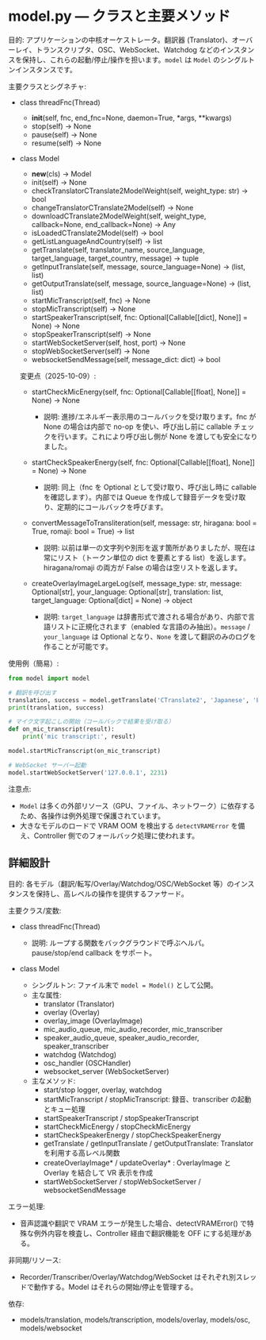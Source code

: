 # model.py — クラスと主要メソッド
目的: アプリケーションの中核オーケストレータ。翻訳器 (Translator)、オーバーレイ、トランスクリプタ、OSC、WebSocket、Watchdog などのインスタンスを保持し、これらの起動/停止/操作を担います。`model` は `Model` のシングルトンインスタンスです。

主要クラスとシグネチャ:
- class threadFnc(Thread)
  - __init__(self, fnc, end_fnc=None, daemon=True, *args, **kwargs)
  - stop(self) -> None
  - pause(self) -> None
  - resume(self) -> None

- class Model
  - __new__(cls) -> Model
  - init(self) -> None
  - checkTranslatorCTranslate2ModelWeight(self, weight_type: str) -> bool
  - changeTranslatorCTranslate2Model(self) -> None
  - downloadCTranslate2ModelWeight(self, weight_type, callback=None, end_callback=None) -> Any
  - isLoadedCTranslate2Model(self) -> bool
  - getListLanguageAndCountry(self) -> list
  - getTranslate(self, translator_name, source_language, target_language, target_country, message) -> tuple
  - getInputTranslate(self, message, source_language=None) -> (list, list)
  - getOutputTranslate(self, message, source_language=None) -> (list, list)
  - startMicTranscript(self, fnc) -> None
  - stopMicTranscript(self) -> None
  - startSpeakerTranscript(self, fnc: Optional[Callable[[dict], None]] = None) -> None
  - stopSpeakerTranscript(self) -> None
  - startWebSocketServer(self, host, port) -> None
  - stopWebSocketServer(self) -> None
  - websocketSendMessage(self, message_dict: dict) -> bool

  変更点（2025-10-09）:

  - startCheckMicEnergy(self, fnc: Optional[Callable[[float], None]] = None) -> None
    - 説明: 進捗/エネルギー表示用のコールバックを受け取ります。fnc が None の場合は内部で no-op を使い、呼び出し前に callable チェックを行います。これにより呼び出し側が None を渡しても安全になりました。

  - startCheckSpeakerEnergy(self, fnc: Optional[Callable[[float], None]] = None) -> None
    - 説明: 同上（fnc を Optional として受け取り、呼び出し時に callable を確認します）。内部では Queue を作成して録音データを受け取り、定期的にコールバックを呼びます。

  - convertMessageToTransliteration(self, message: str, hiragana: bool = True, romaji: bool = True) -> list
    - 説明: 以前は単一の文字列や別形を返す箇所がありましたが、現在は常にリスト（トークン単位の dict を要素とする list）を返します。hiragana/romaji の両方が False の場合は空リストを返します。

  - createOverlayImageLargeLog(self, message_type: str, message: Optional[str], your_language: Optional[str], translation: list, target_language: Optional[dict] = None) -> object
    - 説明: `target_language` は辞書形式で渡される場合があり、内部で言語リストに正規化されます（enabled な言語のみ抽出）。`message` / `your_language` は Optional となり、`None` を渡して翻訳のみのログを作ることが可能です。

使用例（簡易）:

```python
from model import model

# 翻訳を呼び出す
translation, success = model.getTranslate('CTranslate2', 'Japanese', 'English', 'United States', 'こんにちは')
print(translation, success)

# マイク文字起こしの開始（コールバックで結果を受け取る）
def on_mic_transcript(result):
    print('mic transcript:', result)

model.startMicTranscript(on_mic_transcript)

# WebSocket サーバー起動
model.startWebSocketServer('127.0.0.1', 2231)

```

注意点:
- `Model` は多くの外部リソース（GPU、ファイル、ネットワーク）に依存するため、各操作は例外処理で保護されています。
- 大きなモデルのロードで VRAM OOM を検出する `detectVRAMError` を備え、Controller 側でのフォールバック処理に使われます。

## 詳細設計

目的: 各モデル（翻訳/転写/Overlay/Watchdog/OSC/WebSocket 等）のインスタンスを保持し、高レベルの操作を提供するファサード。

主要クラス/変数:
- class threadFnc(Thread)
  - 説明: ループする関数をバックグラウンドで呼ぶヘルパ。pause/stop/end callback をサポート。

- class Model
  - シングルトン: ファイル末で `model = Model()` として公開。
  - 主な属性:
    - translator (Translator)
    - overlay (Overlay)
    - overlay_image (OverlayImage)
    - mic_audio_queue, mic_audio_recorder, mic_transcriber
    - speaker_audio_queue, speaker_audio_recorder, speaker_transcriber
    - watchdog (Watchdog)
    - osc_handler (OSCHandler)
    - websocket_server (WebSocketServer)
  - 主なメソッド:
    - start/stop logger, overlay, watchdog
    - startMicTranscript / stopMicTranscript: 録音、transcriber の起動とキュー処理
    - startSpeakerTranscript / stopSpeakerTranscript
    - startCheckMicEnergy / stopCheckMicEnergy
    - startCheckSpeakerEnergy / stopCheckSpeakerEnergy
    - getTranslate / getInputTranslate / getOutputTranslate: Translator を利用する高レベル関数
    - createOverlayImage* / updateOverlay* : OverlayImage と Overlay を結合して VR 表示を作成
    - startWebSocketServer / stopWebSocketServer / websocketSendMessage

エラー処理:
- 音声認識や翻訳で VRAM エラーが発生した場合、detectVRAMError() で特殊な例外内容を検査し、Controller 経由で翻訳機能を OFF にする処理がある。

非同期/リソース:
- Recorder/Transcriber/Overlay/Watchdog/WebSocket はそれぞれ別スレッドで動作する。Model はそれらの開始/停止を管理する。

依存:
- models/translation, models/transcription, models/overlay, models/osc, models/websocket

